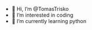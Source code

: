 - 👋 Hi, I’m @TomasTrisko
- 👀 I’m interested in coding
- 🌱 I’m currently learning python

<!---
TomasTrisko/TomasTrisko is a ✨ special ✨ repository because its `README.md` (this file) appears on your GitHub profile.
You can click the Preview link to take a look at your changes.
--->
